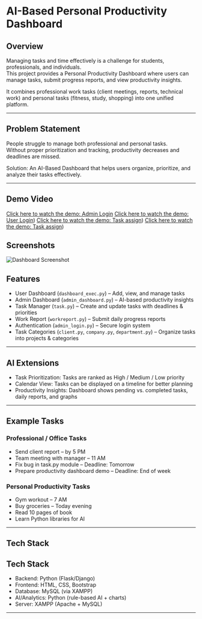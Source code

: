 # AI-Based Personal Productivity Dashboard

## Overview
Managing tasks and time effectively is a challenge for students, professionals, and individuals.  
This project provides a Personal Productivity Dashboard where users can manage tasks, submit progress reports, and view productivity insights.  

It combines professional work tasks (client meetings, reports, technical work) and personal tasks (fitness, study, shopping) into one unified platform.  

---

## Problem Statement
People struggle to manage both professional and personal tasks.  
Without proper prioritization and tracking, productivity decreases and deadlines are missed.  

Solution: An AI-Based Dashboard that helps users organize, prioritize, and analyze their tasks effectively.  

---

## Demo Video
[Click here to watch the demo: Admin Login]([demo_video/demo.mp4](https://drive.google.com/file/d/1qVV8ZKL6TPu81sPDXsw6jBPD9UMZMS0k/view?usp=sharing))
[Click here to watch the demo: User Login]([https://drive.google.com/file/d/12fApU-USsC_TkFiNaK-TSrMVpI39iOnU/view?usp=sharing))
[Click here to watch the demo: Task assign]([https://drive.google.com/file/d/16-mlLFzxP0Z1rhcApDP9DJpLBCJGoaOx/view?usp=sharing))
[Click here to watch the demo: Task assign]([https://drive.google.com/file/d/1kmVqZNCezSBiXqFiPAxdSwr0Geri64S3/view?usp=sharing))




## Screenshots
![Dashboard Screenshot](screenshot/dashboard.png)


## Features
- User Dashboard (`dashboard_exec.py`) – Add, view, and manage tasks  
- Admin Dashboard (`admin_dashboard.py`) – AI-based productivity insights  
- Task Manager (`task.py`) – Create and update tasks with deadlines & priorities  
- Work Report (`workreport.py`) – Submit daily progress reports  
- Authentication (`admin_login.py`) – Secure login system  
- Task Categories (`client.py`, `company.py`, `department.py`) – Organize tasks into projects & categories  

---

## AI Extensions
- Task Prioritization: Tasks are ranked as High / Medium / Low priority  
- Calendar View: Tasks can be displayed on a timeline for better planning  
- Productivity Insights: Dashboard shows pending vs. completed tasks, daily reports, and graphs  

---

## Example Tasks
### Professional / Office Tasks
- Send client report – by 5 PM  
- Team meeting with manager – 11 AM  
- Fix bug in task.py module – Deadline: Tomorrow  
- Prepare productivity dashboard demo – Deadline: End of week  

### Personal Productivity Tasks
- Gym workout – 7 AM  
- Buy groceries – Today evening  
- Read 10 pages of book  
- Learn Python libraries for AI  

---

## Tech Stack
## Tech Stack
- Backend: Python (Flask/Django)  
- Frontend: HTML, CSS, Bootstrap  
- Database: MySQL (via XAMPP)  
- AI/Analytics: Python (rule-based AI + charts)  
- Server: XAMPP (Apache + MySQL)


---

